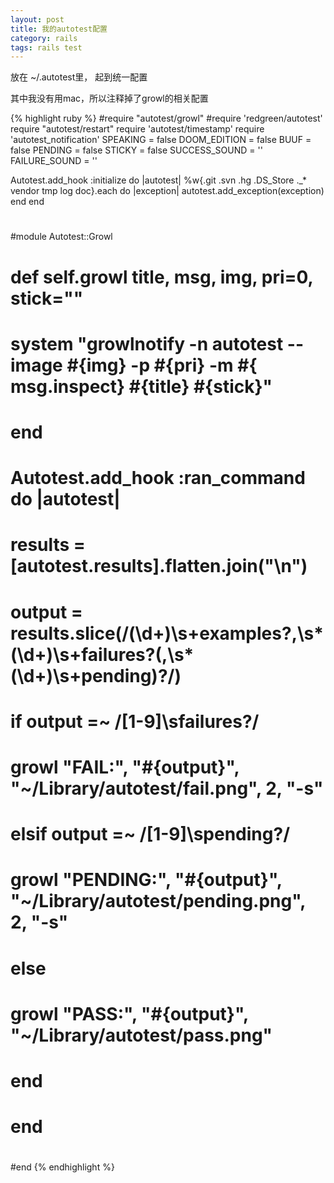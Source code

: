 ```yaml
---
layout: post
title: 我的autotest配置
category: rails
tags: rails test
---
```


放在 ~/.autotest里， 起到统一配置

其中我没有用mac，所以注释掉了growl的相关配置

{% highlight ruby %}
#require "autotest/growl"
#require 'redgreen/autotest'
require "autotest/restart"
require 'autotest/timestamp'
require 'autotest_notification'
SPEAKING = false
DOOM_EDITION = false
BUUF = false
PENDING = false
STICKY = false
SUCCESS_SOUND = ''
FAILURE_SOUND = ''


Autotest.add_hook :initialize do |autotest|
  %w{.git .svn .hg .DS_Store ._* vendor tmp log doc}.each do |exception|
    autotest.add_exception(exception)
  end
end
#
#module Autotest::Growl
#
#  def self.growl title, msg, img, pri=0, stick="" 
#    system "growlnotify -n autotest --image #{img} -p #{pri} -m #{ msg.inspect} #{title} #{stick}" 
#  end
#  #
#  Autotest.add_hook :ran_command do |autotest|
#    results = [autotest.results].flatten.join("\n")
#    output = results.slice(/(\d+)\s+examples?,\s*(\d+)\s+failures?(,\s*(\d+)\s+pending)?/) 
#    if output  =~ /[1-9]\sfailures?/
#      growl "FAIL:", "#{output}", "~/Library/autotest/fail.png", 2, "-s" 
#    elsif output  =~ /[1-9]\spending?/
#      growl "PENDING:", "#{output}", "~/Library/autotest/pending.png", 2, "-s" 
#    else
#      growl "PASS:", "#{output}", "~/Library/autotest/pass.png" 
#    end
#  end
#
#end
{% endhighlight %}